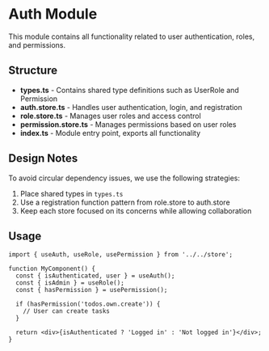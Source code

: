 # Auth Module

This module contains all functionality related to user authentication, roles, and permissions.

## Structure

- **types.ts** - Contains shared type definitions such as UserRole and Permission
- **auth.store.ts** - Handles user authentication, login, and registration
- **role.store.ts** - Manages user roles and access control
- **permission.store.ts** - Manages permissions based on user roles
- **index.ts** - Module entry point, exports all functionality

## Design Notes

To avoid circular dependency issues, we use the following strategies:

1. Place shared types in `types.ts`
2. Use a registration function pattern from role.store to auth.store
3. Keep each store focused on its concerns while allowing collaboration

## Usage

```tsx
import { useAuth, useRole, usePermission } from '../../store';

function MyComponent() {
  const { isAuthenticated, user } = useAuth();
  const { isAdmin } = useRole();
  const { hasPermission } = usePermission();
  
  if (hasPermission('todos.own.create')) {
    // User can create tasks
  }
  
  return <div>{isAuthenticated ? 'Logged in' : 'Not logged in'}</div>;
}
``` 